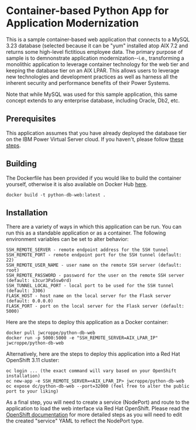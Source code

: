 # Container-based Python App for Application Modernization

This is a sample container-based web application that connects to a MySQL 3.23
database (selected because it can be "yum" installed atop AIX 7.2 and returns
some high-level fictitious employee data. The primary purpose of sample is to
demnonstrate application modernization--i.e., transforming a monolithic application
to leverage container technology for the web tier and keeping the database tier on
an AIX LPAR. This allows users to leverage new technologies and development
practices as well as harness all the inherent security and performance benefits
of their Power Systems.

Note that while MySQL was used for this sample application, this same concept
extends to any enterprise database, including Oracle, Db2, etc.

## Prerequisites

This application assumes that you have already deployed the database tier on
the IBM Power Virtual Server cloud. If you haven't, please follow [these steps](https://github.com/jwcroppe/terraform-provider-ibm-examples/tree/master/simple-vm-power-vs).

## Building

The Dockerfile has been provided if you would like to build the container yourself,
otherwise it is also available on Docker Hub [here](XXX).

```shell
docker build -t python-db-web:latest .
```

## Installation

There are a variety of ways in which this application can be run. You can run
this as a standable application or as a container. The following environment
variables can be set to alter behavior:

```shell
SSH_REMOTE_SERVER - remote endpoint address for the SSH tunnel
SSH_REMOTE_PORT - remote endpoint port for the SSH tunnel (default: 22)
SSH_REMOTE_USER_NAME - user name on the remote SSH server (default: root)
SSH_REMOTE_PASSWORD - password for the user on the remote SSH server (default: s3cur3Pa5sw0rd)
SSH_TUNNEL_LOCAL_PORT - local port to be used for the SSH tunnel (default: 3306)
FLASK_HOST - host name on the local server for the Flask server (default: 0.0.0.0)
FLASK_PORT - port on the local server for the Flask server (default: 5000)
```

Here are the steps to deploy this application as a Docker container:

```shell
docker pull jwcroppe/python-db-web
docker run -p 5000:5000 -e "SSH_REMOTE_SERVER=AIX_LPAR_IP" jwcroppe/python-db-web
```

Alternatively, here are the steps to deploy this application into a
Red Hat OpenShift 3.11 cluster:

```shell
oc login ... (the exact command will vary based on your OpenShift installation)
oc new-app -e SSH_REMOTE_SERVER=<AIX_LPAR_IP> jwcroppe/python-db-web
oc expose dc/python-db-web --port=32000 (feel free to alter the public port to your liking)
```

As a final step, you will need to create a service (NodePort) and route to the
application to load the web interface via Red Hat OpenShift.  Please read the
[OpenShift documentation](https://docs.openshift.com/container-platform/3.11/dev_guide/expose_service/expose_internal_ip_nodeport.html) for more detailed steps
as you will need to edit the created "service" YAML to reflect the NodePort type.
